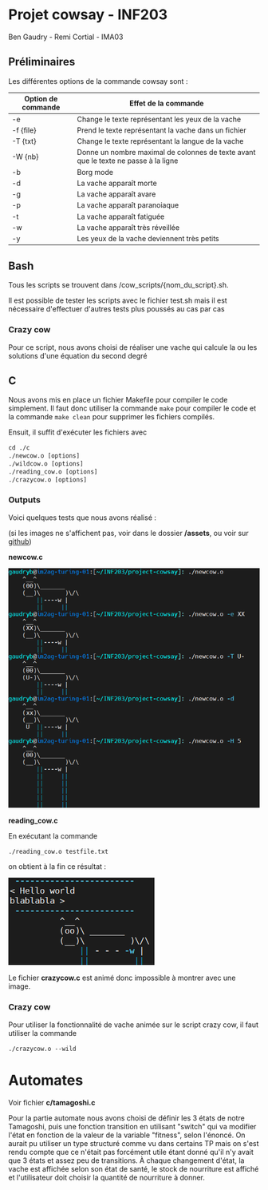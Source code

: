 # Projet cowsay - INF203

Ben Gaudry - Remi Cortial - IMA03

## Préliminaires

Les différentes options de la commande cowsay sont : 

| Option de commande | Effet de la commande                                                                |
|--------------------|-------------------------------------------------------------------------------------|
| -e <txt>           | Change le texte représentant les yeux de la vache                                   |
| -f {file}          | Prend le texte représentant la vache dans un fichier                                |
| -T {txt}           | Change le texte représentant la langue de la vache                                  |
| -W {nb}            | Donne un nombre maximal de colonnes de texte avant que le texte ne passe à la ligne |
| -b                 | Borg mode                                                                           |
| -d                 | La vache apparaît morte                                                             |
| -g                 | La vache apparaît avare                                                             |
| -p                 | La vache apparaît paranoiaque                                                       |
| -t                 | La vache apparaît fatiguée                                                          |
| -w                 | La vache apparaît très réveillée                                                    |
| -y                 | Les yeux de la vache deviennent très petits                                         |

## Bash
Tous les scripts se trouvent dans /cow_scripts/{nom_du_script}.sh.

Il est possible de tester les scripts avec le fichier test.sh mais il est 
nécessaire d'effectuer d'autres tests plus poussés au cas par cas

### Crazy cow
Pour ce script, nous avons choisi de réaliser une vache qui calcule la ou les solutions d'une équation du second degré

## C
Nous avons mis en place un fichier Makefile pour compiler le code simplement. 
Il faut donc utiliser la commande `make` pour compiler le code et la commande `make clean` pour supprimer les fichiers compilés.

Ensuit, il suffit d'exécuter les fichiers avec 
```shell
cd ./c
./newcow.o [options]
./wildcow.o [options]
./reading_cow.o [options]
./crazycow.o [options]
```

### Outputs

Voici quelques tests que nous avons réalisé :

(si les images ne s'affichent pas, voir dans le dossier __/assets__, ou voir sur [github](https://github.com/bengaudry/project-cowsay/blob/main/compte_rendu.md))

__newcow.c__

![](assets/newcow_output.png)

__reading_cow.c__

En exécutant la commande 
```shell 
./reading_cow.o testfile.txt
```
on obtient à la fin ce résultat :

![](assets/reading_cow_output.png)

Le fichier __crazycow.c__ est animé donc impossible à montrer avec une image.

### Crazy cow
Pour utiliser la fonctionnalité de vache animée sur le script crazy cow, il faut 
utiliser la commande
```shell
./crazycow.o --wild
```

# Automates
Voir fichier __c/tamagoshi.c__

Pour la partie automate nous avons choisi de définir les 3 états de notre Tamagoshi, puis une fonction transition en utilisant "switch" qui va modifier l'état en fonction de la valeur de la variable "fitness", selon l'énoncé.
On aurait pu utiliser un type structuré comme vu dans certains TP mais on s'est rendu compte que ce n'était pas forcément utile étant donné qu'il n'y avait que 3 états et assez peu de transitions.
À chaque changement d'état, la vache est affichée selon son état de santé, le stock de nourriture est affiché et l'utilisateur doit choisir la quantité de nourriture à donner.
